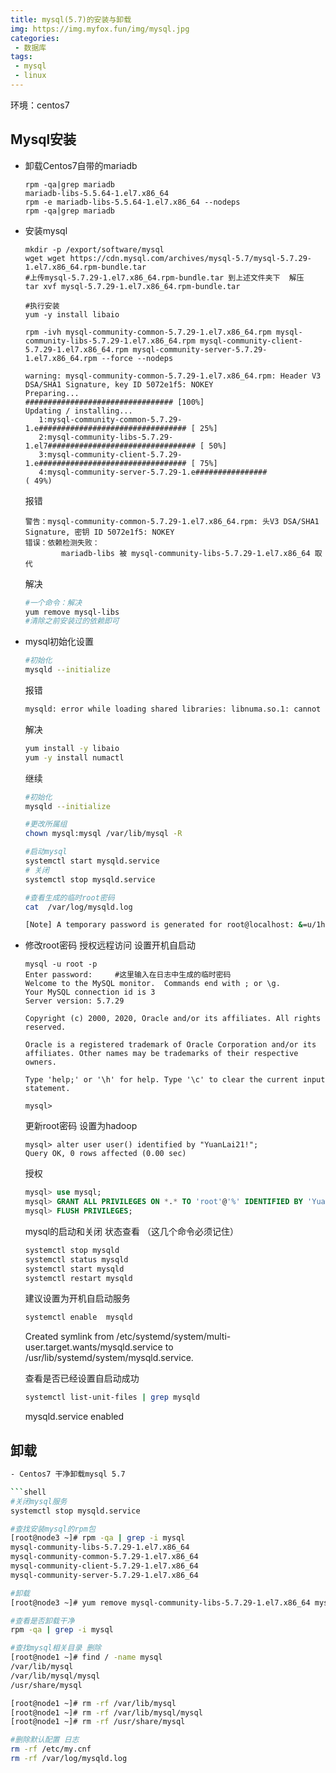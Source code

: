 ```yaml
---
title: mysql(5.7)的安装与卸载
img: https://img.myfox.fun/img/mysql.jpg
categories:
 - 数据库
tags:
 - mysql
 - linux
---
```


环境：centos7

## Mysql安装

- 卸载Centos7自带的mariadb
  
  ```shell
  rpm -qa|grep mariadb
  mariadb-libs-5.5.64-1.el7.x86_64
  rpm -e mariadb-libs-5.5.64-1.el7.x86_64 --nodeps
  rpm -qa|grep mariadb
  ```

- 安装mysql
  
  ```shell
  mkdir -p /export/software/mysql
  wget wget https://cdn.mysql.com/archives/mysql-5.7/mysql-5.7.29-1.el7.x86_64.rpm-bundle.tar
  #上传mysql-5.7.29-1.el7.x86_64.rpm-bundle.tar 到上述文件夹下  解压
  tar xvf mysql-5.7.29-1.el7.x86_64.rpm-bundle.tar
  
  #执行安装
  yum -y install libaio
  
  rpm -ivh mysql-community-common-5.7.29-1.el7.x86_64.rpm mysql-community-libs-5.7.29-1.el7.x86_64.rpm mysql-community-client-5.7.29-1.el7.x86_64.rpm mysql-community-server-5.7.29-1.el7.x86_64.rpm --force --nodeps
  
  warning: mysql-community-common-5.7.29-1.el7.x86_64.rpm: Header V3 DSA/SHA1 Signature, key ID 5072e1f5: NOKEY
  Preparing...                          ################################# [100%]
  Updating / installing...
     1:mysql-community-common-5.7.29-1.e################################# [ 25%]
     2:mysql-community-libs-5.7.29-1.el7################################# [ 50%]
     3:mysql-community-client-5.7.29-1.e################################# [ 75%]
     4:mysql-community-server-5.7.29-1.e################                  ( 49%)
  ```
  
  报错
  
  ```
  警告：mysql-community-common-5.7.29-1.el7.x86_64.rpm: 头V3 DSA/SHA1 Signature, 密钥 ID 5072e1f5: NOKEY
  错误：依赖检测失败：
          mariadb-libs 被 mysql-community-libs-5.7.29-1.el7.x86_64 取代
  ```
  
  解决
  
  ```sh
  #一个命令：解决
  yum remove mysql-libs
  #清除之前安装过的依赖即可
  ```

- mysql初始化设置
  
  ```sh
  #初始化
  mysqld --initialize
  ```
  
  报错
  
  ```txt
  mysqld: error while loading shared libraries: libnuma.so.1: cannot open shared object file: No such file or directory
  ```
  
  解决
  
  ```sh
  yum install -y libaio
  yum -y install numactl
  ```
  
  继续
  
  ```sh
  #初始化
  mysqld --initialize
  
  #更改所属组
  chown mysql:mysql /var/lib/mysql -R
  
  #启动mysql
  systemctl start mysqld.service
  # 关闭
  systemctl stop mysqld.service
  
  #查看生成的临时root密码
  cat  /var/log/mysqld.log
  
  [Note] A temporary password is generated for root@localhost: &=u/1hEVBG!
  ```

- 修改root密码 授权远程访问 设置开机自启动
  
  ```shell
  mysql -u root -p
  Enter password:     #这里输入在日志中生成的临时密码
  Welcome to the MySQL monitor.  Commands end with ; or \g.
  Your MySQL connection id is 3
  Server version: 5.7.29
  
  Copyright (c) 2000, 2020, Oracle and/or its affiliates. All rights reserved.
  
  Oracle is a registered trademark of Oracle Corporation and/or its
  affiliates. Other names may be trademarks of their respective
  owners.
  
  Type 'help;' or '\h' for help. Type '\c' to clear the current input statement.
  
  mysql> 
  ```

  更新root密码  设置为hadoop
  
  ```
  mysql> alter user user() identified by "YuanLai21!";
  Query OK, 0 rows affected (0.00 sec)
  ```

  授权

  ```sql
  mysql> use mysql;
  mysql> GRANT ALL PRIVILEGES ON *.* TO 'root'@'%' IDENTIFIED BY 'YuanLai21!' WITH GRANT OPTION;
  mysql> FLUSH PRIVILEGES; 
  ```
  
  mysql的启动和关闭 状态查看 （这几个命令必须记住）

  ```sh
  systemctl stop mysqld
  systemctl status mysqld
  systemctl start mysqld
  systemctl restart mysqld
  ```
  
  建议设置为开机自启动服务
  
  ```sh
  systemctl enable  mysqld
  ```
  
  Created symlink from /etc/systemd/system/multi-user.target.wants/mysqld.service to /usr/lib/systemd/system/mysqld.service.
  
  查看是否已经设置自启动成功
  
  ```sh
  systemctl list-unit-files | grep mysqld
  ```
  
  mysqld.service                                enabled 

## 卸载

```sh
- Centos7 干净卸载mysql 5.7

```shell
#关闭mysql服务
systemctl stop mysqld.service

#查找安装mysql的rpm包
[root@node3 ~]# rpm -qa | grep -i mysql      
mysql-community-libs-5.7.29-1.el7.x86_64
mysql-community-common-5.7.29-1.el7.x86_64
mysql-community-client-5.7.29-1.el7.x86_64
mysql-community-server-5.7.29-1.el7.x86_64

#卸载
[root@node3 ~]# yum remove mysql-community-libs-5.7.29-1.el7.x86_64 mysql-community-common-5.7.29-1.el7.x86_64 mysql-community-client-5.7.29-1.el7.x86_64 mysql-community-server-5.7.29-1.el7.x86_64

#查看是否卸载干净
rpm -qa | grep -i mysql

#查找mysql相关目录 删除
[root@node1 ~]# find / -name mysql
/var/lib/mysql
/var/lib/mysql/mysql
/usr/share/mysql

[root@node1 ~]# rm -rf /var/lib/mysql
[root@node1 ~]# rm -rf /var/lib/mysql/mysql
[root@node1 ~]# rm -rf /usr/share/mysql

#删除默认配置 日志
rm -rf /etc/my.cnf 
rm -rf /var/log/mysqld.log
```

